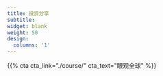 ```yaml
---
title: 投资分享
subtitle:
widget: blank
weight: 50
design:
  columns: '1'
---
```


{{% cta cta_link="./course/" cta_text="眼观全球" %}}
